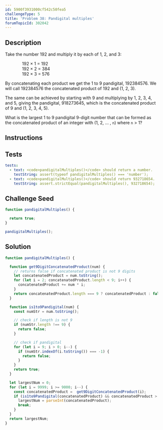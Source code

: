 ```yaml
---
id: 5900f3931000cf542c50fea5
challengeType: 5
title: 'Problem 38: Pandigital multiples'
forumTopicId: 302042
---
```


## Description

<section id='description'>

Take the number 192 and multiply it by each of 1, 2, and 3:

<div style='margin-left: 4em;'>
  192 × 1 = 192<br>
  192 × 2 = 384<br>
  192 × 3 = 576<br>
</div>

By concatenating each product we get the 1 to 9 pandigital, 192384576. We will call 192384576 the concatenated product of 192 and (1, 2, 3).

The same can be achieved by starting with 9 and multiplying by 1, 2, 3, 4, and 5, giving the pandigital, 918273645, which is the concatenated product of 9 and (1, 2, 3, 4, 5).

What is the largest 1 to 9 pandigital 9-digit number that can be formed as the concatenated product of an integer with (1, 2, ... , `n`) where `n` > 1?

</section>

## Instructions

<section id='instructions'>

</section>

## Tests

<section id='tests'>

```yml
tests:
  - text: <code>pandigitalMultiples()</code> should return a number.
    testString: assert(typeof pandigitalMultiples() === 'number');
  - text: <code>pandigitalMultiples()</code> should return 932718654.
    testString: assert.strictEqual(pandigitalMultiples(), 932718654);

```

</section>

## Challenge Seed

<section id='challengeSeed'>

<div id='js-seed'>

```js
function pandigitalMultiples() {

  return true;
}

pandigitalMultiples();
```

</div>

</section>

## Solution

<section id='solution'>

```js
function pandigitalMultiples() {

  function get9DigitConcatenatedProduct(num) {
    // returns false if concatenated product is not 9 digits
    let concatenatedProduct = num.toString();
    for (let i = 2; concatenatedProduct.length < 9; i++) {
      concatenatedProduct += num * i;
    }
    return concatenatedProduct.length === 9 ? concatenatedProduct : false;
  }

  function is1to9Pandigital(num) {
    const numStr = num.toString();

    // check if length is not 9
    if (numStr.length !== 9) {
      return false;
    }

    // check if pandigital
    for (let i = 9; i > 0; i--) {
      if (numStr.indexOf(i.toString()) === -1) {
        return false;
      }
    }
    return true;
  }

  let largestNum = 0;
  for (let i = 9999; i >= 9000; i--) {
    const concatenatedProduct =  get9DigitConcatenatedProduct(i);
    if (is1to9Pandigital(concatenatedProduct) && concatenatedProduct > largestNum) {
      largestNum = parseInt(concatenatedProduct);
      break;
    }
  }
  return largestNum;
}
```

</section>
